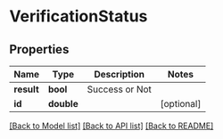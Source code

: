 # VerificationStatus

## Properties
Name | Type | Description | Notes
------------ | ------------- | ------------- | -------------
**result** | **bool** | Success or Not | 
**id** | **double** |  | [optional] 

[[Back to Model list]](../README.md#documentation-for-models) [[Back to API list]](../README.md#documentation-for-api-endpoints) [[Back to README]](../README.md)



